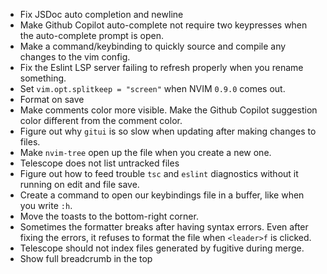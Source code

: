 - Fix JSDoc auto completion and newline
- Make Github Copilot auto-complete not require two keypresses when the auto-complete prompt is open.
- Make a command/keybinding to quickly source and compile any changes to the vim config.
- Fix the Eslint LSP server failing to refresh properly when you rename something.
- Set `vim.opt.splitkeep = "screen"` when NVIM `0.9.0` comes out.
- Format on save
- Make comments color more visible. Make the Github Copilot suggestion color different from the comment color.
- Figure out why `gitui` is so slow when updating after making changes to files.
- Make `nvim-tree` open up the file when you create a new one.
- Telescope does not list untracked files
- Figure out how to feed trouble `tsc` and `eslint` diagnostics without it running on edit and file save.
- Create a command to open our keybindings file in a buffer, like when you write `:h`.
- Move the toasts to the bottom-right corner.
- Sometimes the formatter breaks after having syntax errors. Even after fixing the errors, it refuses to format the file when `<leader>f` is clicked.
- Telescope should not index files generated by fugitive during merge.
- Show full breadcrumb in the top
